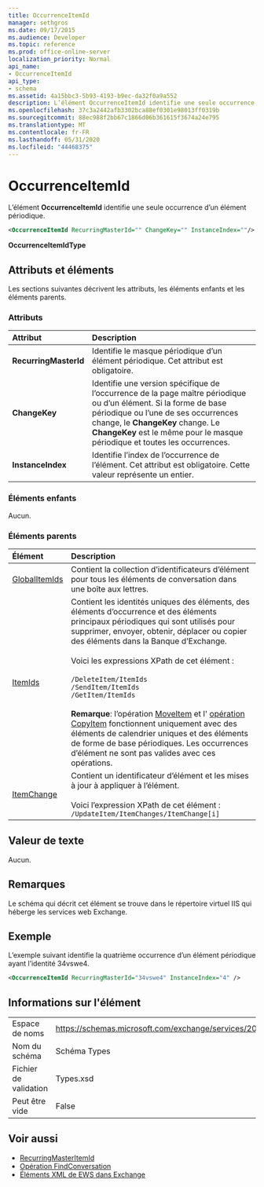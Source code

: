 ```yaml
---
title: OccurrenceItemId
manager: sethgros
ms.date: 09/17/2015
ms.audience: Developer
ms.topic: reference
ms.prod: office-online-server
localization_priority: Normal
api_name:
- OccurrenceItemId
api_type:
- schema
ms.assetid: 4a15bbc3-5b93-4193-b9ec-da32f0a9a552
description: L’élément OccurrenceItemId identifie une seule occurrence d’un élément périodique.
ms.openlocfilehash: 37c3a2442afb3302bca88ef0301e98013ff0319b
ms.sourcegitcommit: 88ec988f2bb67c1866d06b361615f3674a24e795
ms.translationtype: MT
ms.contentlocale: fr-FR
ms.lasthandoff: 05/31/2020
ms.locfileid: "44468375"
---
```

# <a name="occurrenceitemid"></a>OccurrenceItemId

L’élément **OccurrenceItemId** identifie une seule occurrence d’un élément périodique. 
  
```XML
<OccurrenceItemId RecurringMasterId="" ChangeKey="" InstanceIndex=""/>
```

**OccurrenceItemIdType**

## <a name="attributes-and-elements"></a>Attributs et éléments

Les sections suivantes décrivent les attributs, les éléments enfants et les éléments parents.
  
### <a name="attributes"></a>Attributs

|**Attribut**|**Description**|
|:-----|:-----|
|**RecurringMasterId** <br/> |Identifie le masque périodique d’un élément périodique. Cet attribut est obligatoire.  <br/> |
|**ChangeKey** <br/> |Identifie une version spécifique de l’occurrence de la page maître périodique ou d’un élément. Si la forme de base périodique ou l’une de ses occurrences change, le **ChangeKey** change. Le **ChangeKey** est le même pour le masque périodique et toutes les occurrences.  <br/> |
|**InstanceIndex** <br/> |Identifie l’index de l’occurrence de l’élément. Cet attribut est obligatoire. Cette valeur représente un entier.  <br/> |
   
### <a name="child-elements"></a>Éléments enfants

Aucun.
  
### <a name="parent-elements"></a>Éléments parents

|**Élément**|**Description**|
|:-----|:-----|
|[GlobalItemIds](globalitemids.md) <br/> |Contient la collection d’identificateurs d’élément pour tous les éléments de conversation dans une boîte aux lettres.  <br/> |
|[ItemIds](itemids.md) <br/> | Contient les identités uniques des éléments, des éléments d’occurrence et des éléments principaux périodiques qui sont utilisés pour supprimer, envoyer, obtenir, déplacer ou copier des éléments dans la Banque d’Exchange. <br/><br/>Voici les expressions XPath de cet élément : <br/><br/>  `/DeleteItem/ItemIds` <br/>  `/SendItem/ItemIds` <br/>  `/GetItem/ItemIds` <br/><br/>**Remarque**: l’opération [MoveItem](moveitem-operation.md) et l' [opération CopyItem](copyitem-operation.md) fonctionnent uniquement avec des éléments de calendrier uniques et des éléments de forme de base périodiques. Les occurrences d’élément ne sont pas valides avec ces opérations.           |
|[ItemChange](itemchange.md) <br/> |Contient un identificateur d’élément et les mises à jour à appliquer à l’élément.<br/><br/> Voici l’expression XPath de cet élément :  <br/>  `/UpdateItem/ItemChanges/ItemChange[i]` <br/> |
   
## <a name="text-value"></a>Valeur de texte

Aucun.
  
## <a name="remarks"></a>Remarques

Le schéma qui décrit cet élément se trouve dans le répertoire virtuel IIS qui héberge les services web Exchange.
  
## <a name="example"></a>Exemple

L’exemple suivant identifie la quatrième occurrence d’un élément périodique ayant l’identité 34vswe4.
  
```XML
<OccurrenceItemId RecurringMasterId="34vswe4" InstanceIndex="4" />
```

## <a name="element-information"></a>Informations sur l'élément

|||
|:-----|:-----|
|Espace de noms  <br/> |https://schemas.microsoft.com/exchange/services/2006/types  <br/> |
|Nom du schéma  <br/> |Schéma Types  <br/> |
|Fichier de validation  <br/> |Types.xsd  <br/> |
|Peut être vide  <br/> |False  <br/> |
   
## <a name="see-also"></a>Voir aussi

- [RecurringMasterItemId](recurringmasteritemid.md)
- [Opération FindConversation](findconversation-operation.md)
- [Éléments XML de EWS dans Exchange](ews-xml-elements-in-exchange.md)

